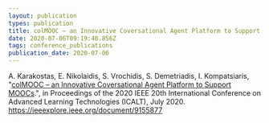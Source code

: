 ```yaml
---
layout: publication
types: publication
title: colMOOC – an Innovative Coversational Agent Platform to Support MOOCs
date: 2020-07-06T09:19:48.856Z
tags: conference_publications
publication_date: 2020-07-06
---
```

A. Karakostas, E. Nikolaidis, S. Vrochidis, S. Demetriadis, I. Kompatsiaris, "[colMOOC – an Innovative Coversational Agent Platform to Support MOOCs](https://zenodo.org/record/3957396#.XxlWuxJRXcu).", in Proceedings of the 2020 IEEE 20th International Conference on Advanced Learning Technologies (ICALT), July 2020. <https://ieeexplore.ieee.org/document/9155877>